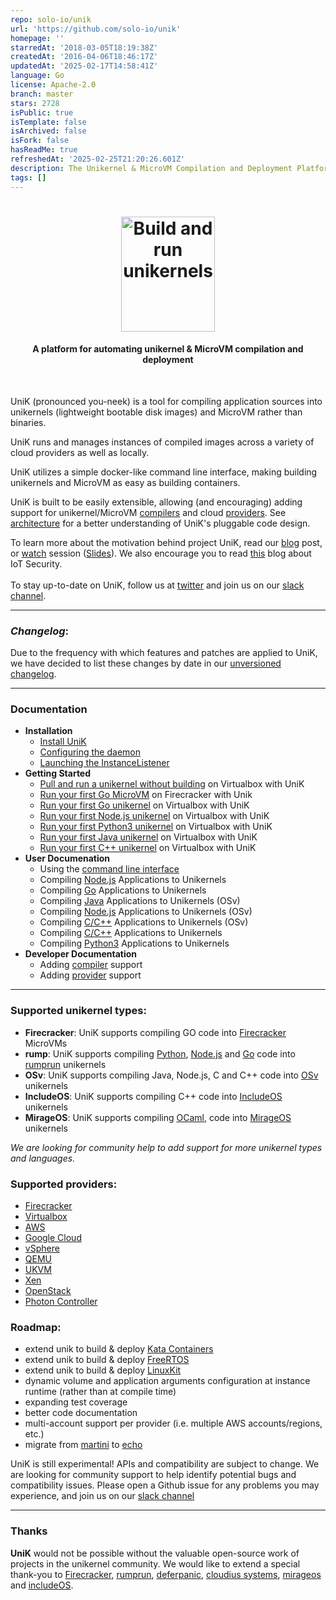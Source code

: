 ```yaml
---
repo: solo-io/unik
url: 'https://github.com/solo-io/unik'
homepage: ''
starredAt: '2018-03-05T18:19:38Z'
createdAt: '2016-04-06T18:46:17Z'
updatedAt: '2025-02-17T14:58:41Z'
language: Go
license: Apache-2.0
branch: master
stars: 2728
isPublic: true
isTemplate: false
isArchived: false
isFork: false
hasReadMe: true
refreshedAt: '2025-02-25T21:20:26.601Z'
description: The Unikernel & MicroVM Compilation and Deployment Platform
tags: []
---
```


<h1 align="center">
    <img src="https://i.imgur.com/v5eH7HV.png" alt="Build and run unikernels" width="150" height="184">
</h1>

<h4 align="center">A platform for automating unikernel & MicroVM compilation and deployment</h4>
<BR>



UniK (pronounced you-neek) is a tool for compiling application sources into unikernels (lightweight bootable disk images) and MicroVM rather than binaries.

UniK runs and manages instances of compiled images across a variety of cloud providers as well as locally.

UniK utilizes a simple docker-like command line interface, making building unikernels and MicroVM as easy as building containers.

UniK is built to be easily extensible, allowing (and encouraging) adding support for unikernel/MicroVM [compilers](docs/compilers/README.md) and cloud [providers](docs/providers/README.md). See [architecture](docs/architecture.md) for a better understanding of UniK's pluggable code design.

To learn more about the motivation behind project UniK, read our [blog](https://medium.com/solo-io/unik-build-and-run-unikernels-with-ease-2c7344115cbb) post, or [watch](https://www.youtube.com/watch?v=wcZWg3YtvnY) session ([Slides](http://www.slideshare.net/IditLevine/unik-slides)).
We also encourage you to read [this](https://medium.com/solo-io/worried-about-iot-ddos-think-unikernels-fae2a9c5c51b) blog about IoT Security.<BR><BR>
To stay up-to-date on UniK, follow us at [twitter](https://twitter.com/soloio_inc) and join us on our [slack channel](http://slack.solo.io).

---

### *Changelog*:

Due to the frequency with which features and patches are applied to UniK, we have decided to list these changes by date in our [unversioned changelog](docs/changelog.md).

---

### Documentation
- **Installation**
  - [Install UniK](docs/install.md)
  - [Configuring the daemon](docs/configure.md)
  - [Launching the InstanceListener](docs/instance_listener.md)
- **Getting Started**
  - [Pull and run a unikernel without building](docs/getting_started_pull.md) on Virtualbox with UniK
  - [Run your first Go MicroVM](docs/compilers/firecracker.md) on Firecracker with Unik
  - [Run your first Go unikernel](docs/getting_started.md) on Virtualbox with UniK
  - [Run your first Node.js unikernel](docs/getting_started_node.md) on Virtualbox with UniK
  - [Run your first Python3 unikernel](docs/getting_started_python3.md) on Virtualbox with UniK
  - [Run your first Java unikernel](docs/getting_started_java.md) on Virtualbox with UniK
  - [Run your first C++ unikernel](docs/getting_started_cpp.md) on Virtualbox with UniK
- **User Documenation**
  - Using the [command line interface](docs/cli.md)
  - Compiling [Node.js](docs/compilers/rump.md#nodejs) Applications to Unikernels
  - Compiling [Go](docs/compilers/rump.md#golang) Applications to Unikernels
  - Compiling [Java](docs/compilers/osv.md#java) Applications to Unikernels (OSv)
  - Compiling [Node.js](docs/compilers/osv.md#nodejs) Applications to Unikernels (OSv)
  - Compiling [C/C++](docs/compilers/osv.md#native) Applications to Unikernels (OSv)
  - Compiling [C/C++](docs/compilers/includeos.md) Applications to Unikernels
  - Compiling [Python3](docs/compilers/rump.md#python-3) Applications to Unikernels
- **Developer Documentation**
  - Adding [compiler](docs/compilers/README.md) support
  - Adding [provider](docs/providers/README.md) support

---

### Supported unikernel types:
* **Firecracker**: UniK supports compiling GO code into [Firecracker](https://firecracker-microvm.github.io/) MicroVMs
* **rump**: UniK supports compiling [Python](docs/compilers/rump.md#python-3), [Node.js](docs/compilers/rump.md#nodejs) and [Go](docs/compilers/rump.md#golang) code into [rumprun](docs/compilers/rump.md) unikernels
* **OSv**: UniK supports compiling Java, Node.js, C and C++ code into [OSv](http://osv.io/) unikernels
* **IncludeOS**: UniK supports compiling C++ code into [IncludeOS](https://github.com/hioa-cs/IncludeOS) unikernels
* **MirageOS**: UniK supports compiling [OCaml](docs/compilers/mirage.md), code into [MirageOS](https://mirage.io) unikernels

*We are looking for community help to add support for more unikernel types and languages.*

### Supported providers:
* [Firecracker](https://firecracker-microvm.github.io/)
* [Virtualbox](docs/providers/virtualbox.md)
* [AWS](docs/providers/aws.md)
* [Google Cloud](docs/providers/gcloud.md)
* [vSphere](docs/providers/vsphere.md)
* [QEMU](docs/providers/qemu.md)
* [UKVM](docs/providers/ukvm.md)
* [Xen](docs/providers/xen.md)
* [OpenStack](docs/providers/openstack.md)
* [Photon Controller](docs/providers/photon.md)

### Roadmap:
* extend unik to build & deploy [Kata Containers](https://katacontainers.io)
* extend unik to build & deploy [FreeRTOS](https://aws.amazon.com/freertos/)
* extend unik to build & deploy [LinuxKit](https://github.com/linuxkit/linuxkit)
* dynamic volume and application arguments configuration at instance runtime (rather than at compile time)
* expanding test coverage
* better code documentation
* multi-account support per provider (i.e. multiple AWS accounts/regions, etc.)
* migrate from [martini](https://github.com/go-martini/martini) to [echo](https://github.com/labstack/echo)

UniK is still experimental! APIs and compatibility are subject to change. We are looking for community support to help identify potential bugs and compatibility issues. Please open a Github issue for any problems you may experience, and join us on our [slack channel](http://slack.solo.io)

---

### Thanks

**UniK** would not be possible without the valuable open-source work of projects in the unikernel community. We would like to extend a special thank-you to [Firecracker](https://firecracker-microvm.github.io/), [rumprun](https://github.com/rumpkernel), [deferpanic](https://github.com/deferpanic), [cloudius systems](https://github.com/cloudius-systems), [mirageos](https://mirage.io) and [includeOS](http://www.includeos.org/).

<!--(for contributors): push images: CONTAINERVER=0.1 for i in $(docker images | grep projectunik/ | awk '{print $1}'); do docker push $i:$CONTAINERVER; done-->

